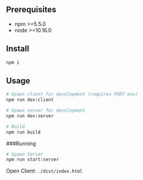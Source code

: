 ## Prerequisites

- npm >=5.5.0
- node >=10.16.0

## Install

```sh
npm i
```

## Usage

```sh
# Spawn client for development (requires PORT env)
npm run dev:client

# Spawn server for development
npm run dev:server

# Build
npm run build
```

###Running

```sh
# Spawn Server
npm run start:server
```

Open Client: `./dist/index.html`
